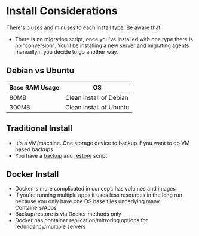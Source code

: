 # Install Considerations

There's pluses and minuses to each install type. Be aware that:

- There is no migration script, once you've installed with one type there is no "conversion". You'll be installing a new server and migrating agents manually if you decide to go another way.


## Debian vs Ubuntu


| Base RAM Usage | OS |
| --- | --- |
| 80MB | Clean install of Debian |
| 300MB | Clean install of Ubuntu |

## Traditional Install

- It's a VM/machine. One storage device to backup if you want to do VM based backups
- You have a [backup](backup.md) and [restore](restore.md) script

## Docker Install

- Docker is more complicated in concept: has volumes and images
- If you're running multiple apps it uses less resources in the long run because you only have one OS base files underlying many Containers/Apps
- Backup/restore is via Docker methods only
- Docker has container replication/mirroring options for redundancy/multiple servers
